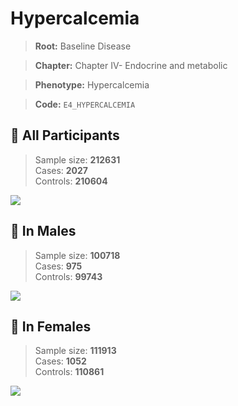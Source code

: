 # Hypercalcemia

> **Root:** Baseline Disease  

> **Chapter:** Chapter IV- Endocrine and metabolic  

> **Phenotype:** Hypercalcemia  

> **Code:** `E4_HYPERCALCEMIA`

## 🧪 All Participants  
> Sample size: **212631**  
> Cases: **2027**  
> Controls: **210604**
<img src="/Disease/Figures/ALL/Incidence/E4_HYPERCALCEMIA.png"/>
<CsvTable src="/Disease_Data/ALL/Incidence/COX_E4_HYPERCALCEMIA.csv" label="🔍 View full results" />

## 👨 In Males  
> Sample size: **100718**  
> Cases: **975**  
> Controls: **99743**
<img src="/Disease/Figures/Male/Incidence/E4_HYPERCALCEMIA.png"/>
<CsvTable src="/Disease_Data/Male/Incidence/COX_E4_HYPERCALCEMIA.csv" label="🔍 View full results" />

## 👩 In Females  
> Sample size: **111913**  
> Cases: **1052**  
> Controls: **110861**
<img src="/Disease/Figures/Female/Incidence/E4_HYPERCALCEMIA.png"/>
<CsvTable src="/Disease_Data/Female/Incidence/COX_E4_HYPERCALCEMIA.csv" label="🔍 View full results" />
